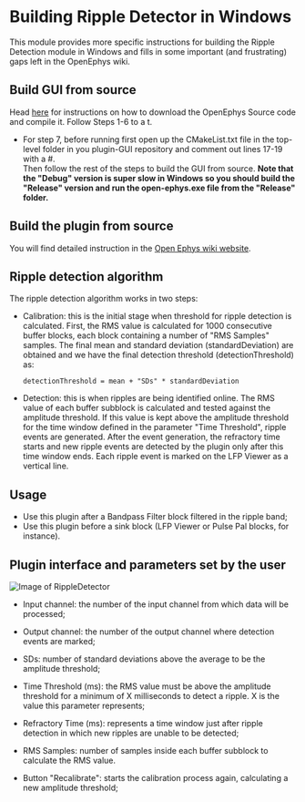 # Building Ripple Detector in Windows
This module provides more specific instructions for building the Ripple Detection module in Windows and fills in some important (and frustrating) gaps left in the OpenEphys wiki.

## Build GUI from source
Head [here](https://open-ephys.atlassian.net/wiki/spaces/OEW/pages/491621/Windows) for instructions on how to download the OpenEphys Source code and compile it. Follow Steps 1-6 to a t.  
- For step 7, before running first open up the CMakeList.txt file in the top-level folder in you plugin-GUI repository and comment out lines 17-19 with a #.  
Then follow the rest of the steps to build the GUI from source.  <b> Note that the "Debug" version is super slow in Windows so you should build the "Release" version and run the open-ephys.exe file from the "Release" folder.</b>

## Build the plugin from source
 You will find detailed instruction in the [Open Ephys wiki website](https://open-ephys.atlassian.net/wiki/spaces/OEW/pages/950297/Tutorial+Add+a+custom+processor).

## Ripple detection algorithm
The ripple detection algorithm works in two steps:
- Calibration: this is the initial stage when threshold for ripple detection is calculated. First, the RMS value is calculated for 1000 consecutive buffer blocks, each block containing a number of "RMS Samples" samples. The final mean and standard deviation (standardDeviation) are obtained and we have the final detection threshold (detectionThreshold) as:

      detectionThreshold = mean + "SDs" * standardDeviation


- Detection: this is when ripples are being identified online. The RMS value of each buffer subblock is calculated and tested against the amplitude threshold. If this value is kept above the amplitude threshold for the time window defined in the parameter "Time Threshold", ripple events are generated. After the event generation, the refractory time starts and new ripple events are detected by the plugin only after this time window ends. Each ripple event is marked on the LFP Viewer as a vertical line.

## Usage
- Use this plugin after a Bandpass Filter block filtered in the ripple band;
- Use this plugin before a sink block (LFP Viewer or Pulse Pal blocks, for instance).

## Plugin interface and parameters set by the user

![Image of RippleDetector](rippleDetector.png)

- Input channel: the number of the input channel from which data will be processed;
- Output channel: the number of the output channel where detection events are marked;
- SDs: number of standard deviations above the average to be the amplitude threshold;
- Time Threshold (ms): the RMS value must be above the amplitude threshold for a minimum of X milliseconds to detect a ripple. X is the value this parameter represents; 
- Refractory Time (ms): represents a time window just after ripple detection in which new ripples are unable to be detected;
- RMS Samples: number of samples inside each buffer subblock to calculate the RMS value.

- Button "Recalibrate": starts the calibration process again, calculating a new amplitude threshold;



